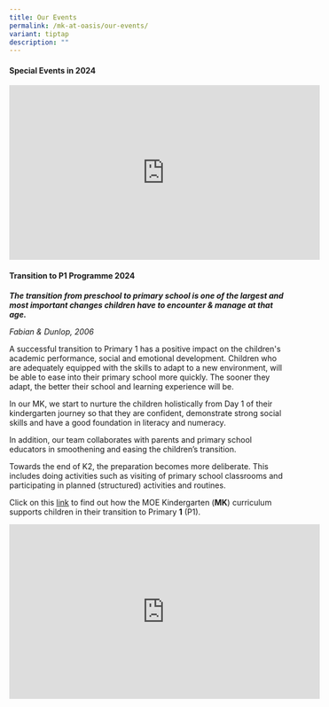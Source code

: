 ```yaml
---
title: Our Events
permalink: /mk-at-oasis/our-events/
variant: tiptap
description: ""
---
```

<h4><strong>Special Events in 2024</strong></h4>
<div class="iframe-wrapper">
<iframe height="315" width="560" allowfullscreen="true" frameborder="0" src="https://www.youtube.com/embed/EeeLMXzK3Vo?si=NY7aRYnbApF40If6"></iframe>
</div>
<h4><strong>Transition to P1 Programme 2024</strong></h4>
<p><strong><em>The transition from preschool to primary school is one of the largest and most important changes children have to encounter &amp; manage at that age.</em></strong>
</p>
<p><em>Fabian &amp; Dunlop, 2006</em>
</p>
<p>A successful transition to Primary 1 has a positive impact on the children's
academic performance, social and emotional development. Children who are
adequately equipped with the skills to adapt to a new environment, will
be able to ease into their primary school more quickly. The sooner they
adapt, the better their school and learning experience will be.</p>
<p>In our MK, we start to nurture the children holistically from Day 1 of
their kindergarten journey so that they are confident, demonstrate strong
social skills and have a good foundation in literacy and numeracy.</p>
<p>In addition, our team collaborates with parents and primary school educators
in smoothening and easing the children’s transition.</p>
<p>Towards the end of K2, the preparation becomes more deliberate. This includes
doing activities such as visiting of primary school classrooms and participating
in planned (structured) activities and routines.</p>
<p>Click on this <a href="https://www.moe.gov.sg/-/media/files/mk/first-flight-12.pdf" rel="noopener noreferrer nofollow" target="_blank">link</a> to
find out how the MOE Kindergarten (<strong>MK</strong>) curriculum supports
children in their transition to Primary&nbsp;<strong>1</strong>&nbsp;(P1).</p>
<div class="iframe-wrapper">
<iframe height="315" width="560" allowfullscreen="true" frameborder="0" src="https://www.youtube.com/embed/hcxMR0E7BIk?si=1qY6QRBFuaNxlIPM"></iframe>
</div>
<p></p>